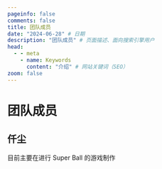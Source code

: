 ```yaml
---
pageinfo: false
comments: false
title: 团队成员
date: "2024-06-28" # 日期
description: "团队成员" # 页面描述、面向搜索引擎用户
head:
  - - meta
    - name: Keywords
      content: "介绍" # 网站关键词（SEO）
zoom: false
---
```


<script setup>
import { VPTeamMembers } from 'vitepress/theme'

const members = [
  {
    avatar: 'https://image.tuclink.com/image/2024.06/logo.jpg.1718701971',
    name: '仟尘',
    title: '制作人',
    links: [
      { icon: {
        svg: '<svg viewBox="0 0 24 24" stroke="currentcolor" stroke-width="2" stroke-linecap="round" xmlns="http://www.w3.org/2000/svg"><rect fill="none" x="1.3333" y="6" width="21.333" height="15.333" rx="4" ry="4"/><path d="m8 12.4v1.2"/><path d="m16 12.4v1.2"/><path d="m5.8853 2.6667L8.552 5.3334"/><path d="m18.115 2.6667-2.6667 2.6667"/></svg>',
          },
        link: "https://b23.tv/Dy49jbs" },
      { icon: {
        svg: '<svg xmlns="http://www.w3.org/2000/svg" viewBox="0 0 24 21" stroke="currentcolor" stroke-width="2" stroke-linecap="round" stroke-linejoin="round"><path fill="none" d="M4 4h16c1.1.0 2 .9 2 2v12c0 1.1-.9 2-2 2H4c-1.1.0-2-.9-2-2V6c0-1.1.9-2 2-2z"/><polyline fill="none" points="22,6 12,13 2,6"/></svg>',
          },
        link: "mailto:feedback@tuclink.com" }
    ]
  },
  {
    avatar: 'https://avatars.githubusercontent.com/u/38809414?v=4',
    name: 'ikamusume7',
    title: '开发者',
    links: [
      { icon: {
        svg: '<svg xmlns="http://www.w3.org/2000/svg" width="1em" height="1em" viewBox="0 0 48 42"><defs><mask id="ipTWebPage0"><g fill="none"><rect width="40" height="32" x="4" y="8" stroke="#fff" stroke-linejoin="round" stroke-width="4" rx="3"/><path fill="#555" stroke="#fff" stroke-width="4" d="M4 11a3 3 0 0 1 3-3h34a3 3 0 0 1 3 3v9H4z"/><circle r="2" fill="#fff" transform="matrix(0 -1 -1 0 10 14)"/><circle r="2" fill="#fff" transform="matrix(0 -1 -1 0 16 14)"/></g></mask></defs><path fill="currentColor" d="M0 0h48v48H0z" mask="url(#ipTWebPage0)"/></svg>',
        }, 
      link: 'https://ikamusume7.org/' }
    ]
  },
]
</script>

# 团队成员

<VPTeamMembers size="small" :members="members" />

## 仟尘
目前主要在进行 Super Ball 的游戏制作